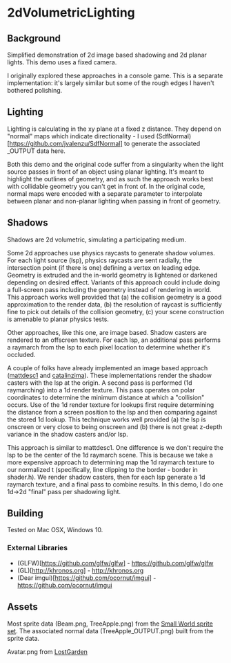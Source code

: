# 2dVolumetricLighting

## Background
Simplified demonstration of 2d image based shadowing and 2d planar lights.  This demo uses a fixed camera.

I originally explored these approaches in a console game.  This is a separate implementation: it's largely similar but some of the rough edges I haven't bothered polishing.

## Lighting

Lighting is calculating in the xy plane at a fixed z distance.  They depend on "normal" maps which indicate directionality - I used (SdfNormal)[https://github.com/jvalenzu/SdfNormal] to generate the associated _OUTPUT data here.

Both this demo and the original code suffer from a singularity when the light source passes in front of an object using planar lighting.  It's meant to highlight the outlines of geometry, and as such the approach works best with collidable geometry you can't get in front of.  In the original code, normal maps were encoded with a separate parameter to interpolate between planar and non-planar lighting when passing in front of geometry.

## Shadows
Shadows are 2d volumetric, simulating a participating medium.

Some 2d approaches use physics raycasts to generate shadow volumes.  For each light source (lsp), physics raycasts are sent radially, the intersection point (if there is one) defining a vertex on leading edge.  Geometry is extruded and the in-world geometry is lightened or darkened depending on desired effect.  Variants of this approach could include doing a full-screen pass including the geometry instead of rendering in world.  This approach works well provided that (a) the collision geometry is a good approximation to the render data, (b) the resolution of raycast is sufficiently fine to pick out details of the collision geometry, (c) your scene construction is amenable to planar physics tests.

Other approaches, like this one, are image based.  Shadow casters are rendered to an offscreen texture.  For each lsp, an additional pass performs a raymarch from the lsp to each pixel location to determine whether it's occluded.

A couple of folks have already implemented an image based approach ([mattdesc1](https://github.com/mattdesl/lwjgl-basics/wiki/2D-Pixel-Perfect-Shadows) and [catalinzima](http://www.catalinzima.com/2010/07/my-technique-for-the-shader-based-dynamic-2d-shadows/)).  These implementations render the shadow casters with the lsp at the origin.  A second pass is performed (1d raymarching) into a 1d render texture.  This pass operates on polar coordinates to determine the minimum distance at which a "collision" occurs.  Use of the 1d render texture for lookups first require determining the distance from a screen position to the lsp and then comparing against the stored 1d lookup.  This technique works well provided (a) the lsp is onscreen or very close to being onscreen and (b) there is not great z-depth variance in the shadow casters and/or lsp.

This approach is similar to mattdesc1.  One difference is we don't require the lsp to be the center of the 1d raymarch scene.  This is because we take a more expensive approach to determining map the 1d raymarch texture to our normalized t (specifically, line clipping to the border - border in shader.h).  We render shadow casters, then for each lsp generate a 1d raymarch texture, and a final pass to combine results.  In this demo, I do one 1d->2d "final" pass per shadowing light.

## Building

Tested on Mac OSX, Windows 10.

### External Libraries
* (GLFW)[https://github.com/glfw/glfw]           - https://github.com/glfw/glfw
* (GL)[http://khronos.org]                       - http://khronos.org
* (Dear imgui)[https://github.com/ocornut/imgui] - https://github.com/ocornut/imgui

## Assets
Most sprite data (Beam.png, TreeApple.png) from the [Small World sprite set](http://www.lostgarden.com/2009/03/dancs-miraculously-flexible-game.html).  The associated normal data (TreeApple_OUTPUT.png) built from the sprite data.

Avatar.png from [LostGarden](http://www.lostgarden.com/2005/03/download-complete-set-of-sweet-8-bit.html)
